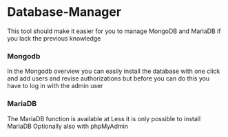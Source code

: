# Database-Manager 

This tool should make it easier for you to manage MongoDB and MariaDB if you lack the previous knowledge

### Mongodb
In the Mongodb overview you can easily install the database with one click and add users and revise authorizations but before you can do this you have to log in with the admin user

### MariaDB

The MariaDB function is available at Less it is only possible to install MariaDB Optionally also with phpMyAdmin

